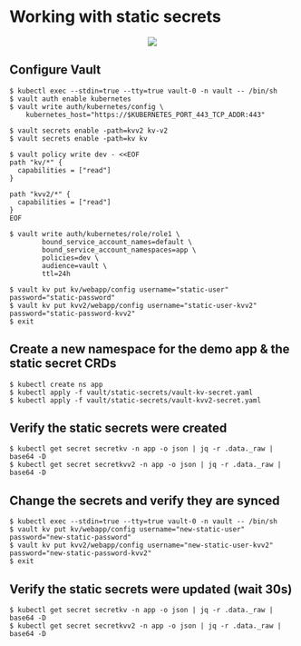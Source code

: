 # Working with static secrets

<p align="center">
  <img src="https://content.hashicorp.com/api/assets?product=tutorials&version=main&asset=public%2Fimg%2Fvault%2Fkubernetes%2Fdiagram-secrets-operator.png">
</p>

## Configure Vault

```shell
$ kubectl exec --stdin=true --tty=true vault-0 -n vault -- /bin/sh
$ vault auth enable kubernetes
$ vault write auth/kubernetes/config \
    kubernetes_host="https://$KUBERNETES_PORT_443_TCP_ADDR:443"

$ vault secrets enable -path=kvv2 kv-v2
$ vault secrets enable -path=kv kv

$ vault policy write dev - <<EOF
path "kv/*" {
  capabilities = ["read"]
}

path "kvv2/*" {
  capabilities = ["read"]
}
EOF

$ vault write auth/kubernetes/role/role1 \
        bound_service_account_names=default \
        bound_service_account_namespaces=app \
        policies=dev \
        audience=vault \
        ttl=24h

$ vault kv put kv/webapp/config username="static-user" password="static-password"
$ vault kv put kvv2/webapp/config username="static-user-kvv2" password="static-password-kvv2"
$ exit
```

## Create a new namespace for the demo app & the static secret CRDs

```shell
$ kubectl create ns app
$ kubectl apply -f vault/static-secrets/vault-kv-secret.yaml
$ kubectl apply -f vault/static-secrets/vault-kvv2-secret.yaml
```

## Verify the static secrets were created

```shell
$ kubectl get secret secretkv -n app -o json | jq -r .data._raw | base64 -D
$ kubectl get secret secretkvv2 -n app -o json | jq -r .data._raw | base64 -D
```

## Change the secrets and verify they are synced

```shell
$ kubectl exec --stdin=true --tty=true vault-0 -n vault -- /bin/sh
$ vault kv put kv/webapp/config username="new-static-user" password="new-static-password"
$ vault kv put kvv2/webapp/config username="new-static-user-kvv2" password="new-static-password-kvv2"
$ exit
```

## Verify the static secrets were updated (wait 30s)

```shell
$ kubectl get secret secretkv -n app -o json | jq -r .data._raw | base64 -D
$ kubectl get secret secretkvv2 -n app -o json | jq -r .data._raw | base64 -D
```
